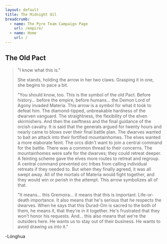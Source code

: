 ```yaml
---
layout: default
title: The Midnight Oil
breadcrumb:
  - name: The Pyre Team Campaign Page
    url: /empire/
  - name: Home
    url: /
---
```

## The Old Pact

> "I know what this is."
> 
> She stands, holding the arrow in her two claws. Grasping it in one, she begins to pace a bit.
> 
> "You should know, too. This is the symbol of the old Pact. Before history... before the empire, before humans... the Demon Lord of Agony invaded Materia. This arrow is a symbol for what it took to defeat him. The diamond-tipped, unbreakable hardness of the dwarven vanguard. The straightness, the flexibility of the elven skirmishers. And then the swiftness and the final guidance of the orcish cavalry. It is said that the generals argued for twenty hours and nearly came to blows over their final battle plan. The dwarves wanted to bait an attack into their fortified mountainhomes. The elves wanted a more elaborate feint. The orcs didn't want to join a central command for the battle. There was a common thread to their concerns. The mountainhomes were safe for the dwarves; they could retreat deeper. A feinting scheme gave the elves more routes to retreat and regroup. A central command prevented orc tribes from calling individual retreats if they needed to. But when they finally agreed, it was all swept away. All of the mortals of Materia would fight together, and they would win or perish in the attempt. This arrow symbolizes all of that.
>
> "It means... this Gremoira... it means that this is important. Life-or-death importance. It also means that he's serious that he respects the dwarves. When he says that this Durad-Om is sacred to the both of them, he means it, that they're in it together. He's frustrated that they won't honor his requests. And... this also means that we're the outsiders here. He wants us to stay out of their business. He wants to avoid drawing us into it."

-Lónghua
